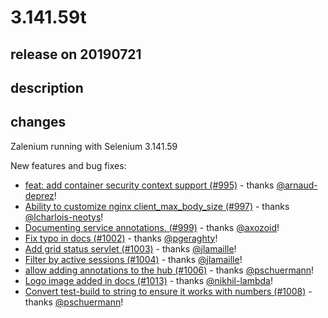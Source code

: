 # 3.141.59t

## release on 20190721

## description

## changes

Zalenium running with Selenium 3.141.59

New features and bug fixes:

* <a href="https://github.com/zalando/zalenium/commit/03559f5f8c8f692171e40482bf23b7c15cb03ff6">feat: add container security context support (#995)</a> - thanks <a class="user-mention notranslate" data-hovercard-type="user" data-hovercard-url="/users/arnaud-deprez/hovercard" data-octo-click="hovercard-link-click" data-octo-dimensions="link_type:self" href="https://github.com/arnaud-deprez">@arnaud-deprez</a>!
* <a href="https://github.com/zalando/zalenium/commit/49063e643dc50e4c7809a7079c09fe604c74df16">Ability to customize nginx client_max_body_size (#997)</a> - thanks <a class="user-mention notranslate" data-hovercard-type="user" data-hovercard-url="/users/lcharlois-neotys/hovercard" data-octo-click="hovercard-link-click" data-octo-dimensions="link_type:self" href="https://github.com/lcharlois-neotys">@lcharlois-neotys</a>!
* <a href="https://github.com/zalando/zalenium/commit/a187bec60a0a3b4c30f2510e61a2eb0fb6a14fbd">Documenting service annotations. (#999)</a> - thanks <a class="user-mention notranslate" data-hovercard-type="user" data-hovercard-url="/users/axozoid/hovercard" data-octo-click="hovercard-link-click" data-octo-dimensions="link_type:self" href="https://github.com/axozoid">@axozoid</a>!
* <a href="https://github.com/zalando/zalenium/commit/66e25e87e85fd49451b6625782a7983ed1611fba">Fix typo in docs (#1002)</a> - thanks <a class="user-mention notranslate" data-hovercard-type="user" data-hovercard-url="/users/pgeraghty/hovercard" data-octo-click="hovercard-link-click" data-octo-dimensions="link_type:self" href="https://github.com/pgeraghty">@pgeraghty</a>!
* <a href="https://github.com/zalando/zalenium/commit/4cb0f0224ac8fa9f2abf17443379de9b8f111553">Add grid status servlet (#1003)</a> - thanks <a class="user-mention notranslate" data-hovercard-type="user" data-hovercard-url="/users/jlamaille/hovercard" data-octo-click="hovercard-link-click" data-octo-dimensions="link_type:self" href="https://github.com/jlamaille">@jlamaille</a>!
* <a href="https://github.com/zalando/zalenium/commit/5df8346cd5cc4726b2aeb9075e77f039a5079b46">Filter by active sessions (#1004)</a> - thanks <a class="user-mention notranslate" data-hovercard-type="user" data-hovercard-url="/users/jlamaille/hovercard" data-octo-click="hovercard-link-click" data-octo-dimensions="link_type:self" href="https://github.com/jlamaille">@jlamaille</a>!
* <a href="https://github.com/zalando/zalenium/commit/2b04d0355bcf593572f30df1319f275a62858748">allow adding annotations to the hub (#1006)</a> - thanks <a class="user-mention notranslate" data-hovercard-type="user" data-hovercard-url="/users/pschuermann/hovercard" data-octo-click="hovercard-link-click" data-octo-dimensions="link_type:self" href="https://github.com/pschuermann">@pschuermann</a>!
* <a href="https://github.com/zalando/zalenium/commit/cec7f048145cacd9b05e240ce5ef40bc2747b956">Logo image added in docs (#1013)</a> - thanks <a class="user-mention notranslate" data-hovercard-type="user" data-hovercard-url="/users/nikhil-lambda/hovercard" data-octo-click="hovercard-link-click" data-octo-dimensions="link_type:self" href="https://github.com/nikhil-lambda">@nikhil-lambda</a>!
* <a href="https://github.com/zalando/zalenium/commit/a40de3a8c6571a2835e59113233a595be59bc6d5">Convert test-build to string to ensure it works with numbers (#1008)</a> - thanks <a class="user-mention notranslate" data-hovercard-type="user" data-hovercard-url="/users/pschuermann/hovercard" data-octo-click="hovercard-link-click" data-octo-dimensions="link_type:self" href="https://github.com/pschuermann">@pschuermann</a>!

